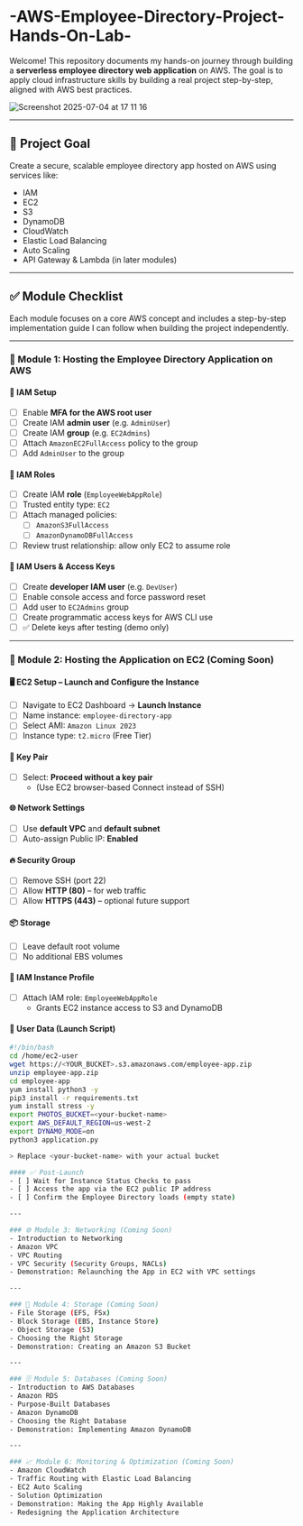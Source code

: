 # -AWS-Employee-Directory-Project-Hands-On-Lab-

Welcome! This repository documents my hands-on journey through building a **serverless employee directory web application** on AWS. The goal is to apply cloud infrastructure skills by building a real project step-by-step, aligned with AWS best practices.

![Screenshot 2025-07-04 at 17 11 16](https://github.com/user-attachments/assets/e31de371-4cf1-4980-856a-9eb1243f0d01)


---

## 📌 Project Goal

Create a secure, scalable employee directory app hosted on AWS using services like:
- IAM
- EC2
- S3
- DynamoDB
- CloudWatch
- Elastic Load Balancing
- Auto Scaling
- API Gateway & Lambda (in later modules)

---

## ✅ Module Checklist

Each module focuses on a core AWS concept and includes a step-by-step implementation guide I can follow when building the project independently.

---

### 🚀 Module 1: Hosting the Employee Directory Application on AWS

#### 🔧 IAM Setup
- [ ] Enable **MFA for the AWS root user**
- [ ] Create IAM **admin user** (e.g. `AdminUser`)
- [ ] Create IAM **group** (e.g. `EC2Admins`)
- [ ] Attach `AmazonEC2FullAccess` policy to the group
- [ ] Add `AdminUser` to the group

#### 🧭 IAM Roles
- [ ] Create IAM **role** (`EmployeeWebAppRole`)
- [ ] Trusted entity type: `EC2`
- [ ] Attach managed policies:
  - [ ] `AmazonS3FullAccess`
  - [ ] `AmazonDynamoDBFullAccess`
- [ ] Review trust relationship: allow only EC2 to assume role

#### 🔑 IAM Users & Access Keys
- [ ] Create **developer IAM user** (e.g. `DevUser`)
- [ ] Enable console access and force password reset
- [ ] Add user to `EC2Admins` group
- [ ] Create programmatic access keys for AWS CLI use
- [ ] ✅ Delete keys after testing (demo only)

---

### 🚀 Module 2: Hosting the Application on EC2 (Coming Soon)

#### 🖥️ EC2 Setup – Launch and Configure the Instance

- [ ] Navigate to EC2 Dashboard → **Launch Instance**
- [ ] Name instance: `employee-directory-app`
- [ ] Select AMI: `Amazon Linux 2023`
- [ ] Instance type: `t2.micro` (Free Tier)

#### 🔐 Key Pair
- [ ] Select: **Proceed without a key pair**
  - (Use EC2 browser-based Connect instead of SSH)

#### 🌐 Network Settings
- [ ] Use **default VPC** and **default subnet**
- [ ] Auto-assign Public IP: **Enabled**

#### 🔥 Security Group
- [ ] Remove SSH (port 22)
- [ ] Allow **HTTP (80)** – for web traffic
- [ ] Allow **HTTPS (443)** – optional future support

#### 📦 Storage
- [ ] Leave default root volume
- [ ] No additional EBS volumes

#### 🪪 IAM Instance Profile
- [ ] Attach IAM role: `EmployeeWebAppRole`
  - Grants EC2 instance access to S3 and DynamoDB

#### 📝 User Data (Launch Script)
```bash
#!/bin/bash
cd /home/ec2-user
wget https://<YOUR_BUCKET>.s3.amazonaws.com/employee-app.zip
unzip employee-app.zip
cd employee-app
yum install python3 -y
pip3 install -r requirements.txt
yum install stress -y
export PHOTOS_BUCKET=<your-bucket-name>
export AWS_DEFAULT_REGION=us-west-2
export DYNAMO_MODE=on
python3 application.py

> Replace <your-bucket-name> with your actual bucket

#### ✅ Post-Launch
- [ ] Wait for Instance Status Checks to pass
- [ ] Access the app via the EC2 public IP address
- [ ] Confirm the Employee Directory loads (empty state)

---

### 🌐 Module 3: Networking (Coming Soon)
- Introduction to Networking
- Amazon VPC
- VPC Routing
- VPC Security (Security Groups, NACLs)
- Demonstration: Relaunching the App in EC2 with VPC settings

---

### 💾 Module 4: Storage (Coming Soon)
- File Storage (EFS, FSx)
- Block Storage (EBS, Instance Store)
- Object Storage (S3)
- Choosing the Right Storage
- Demonstration: Creating an Amazon S3 Bucket

---

### 🗄️ Module 5: Databases (Coming Soon)
- Introduction to AWS Databases
- Amazon RDS
- Purpose-Built Databases
- Amazon DynamoDB
- Choosing the Right Database
- Demonstration: Implementing Amazon DynamoDB

---

### 📈 Module 6: Monitoring & Optimization (Coming Soon)
- Amazon CloudWatch
- Traffic Routing with Elastic Load Balancing
- EC2 Auto Scaling
- Solution Optimization
- Demonstration: Making the App Highly Available
- Redesigning the Application Architecture

